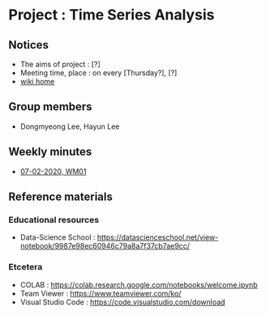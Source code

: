 # Project : Time Series Analysis
## Notices
- The aims of project : [?]
- Meeting time, place : on every [Thursday?], [?]
- <a href="https://github.com/ailever/project_time_series_analysis/wiki">wiki home</a>

## Group members
- Dongmyeong Lee, Hayun Lee

## Weekly minutes
- <a href="https://github.com/ailever/project_time_series_analysis/blob/master/weekly_minutes/week01.md">07-02-2020, WM01</a>

## Reference materials
### Educational resources
- Data-Science School : https://datascienceschool.net/view-notebook/9987e98ec60946c79a8a7f37cb7ae9cc/

### Etcetera
- COLAB : https://colab.research.google.com/notebooks/welcome.ipynb
- Team Viewer : https://www.teamviewer.com/ko/
- Visual Studio Code : https://code.visualstudio.com/download
